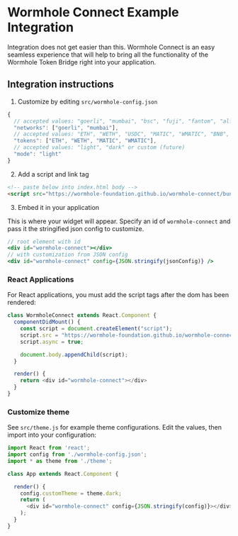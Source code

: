 # Wormhole Connect Example Integration

Integration does not get easier than this. Wormhole Connect is an easy seamless experience that will help to bring all the functionality of the Wormhole Token Bridge right into your application.

## Integration instructions

1. Customize by editing `src/wormhole-config.json`

```ts
{
  // accepted values: "goerli", "mumbai", "bsc", "fuji", "fantom", "alfajores"
  "networks": ["goerli", "mumbai"],
  // accepted values: "ETH", "WETH", "USDC", "MATIC", "WMATIC", "BNB", "WBNB", "AVAX", "WAVAX", "FTM", "WFTM", "CELO
  "tokens": ["ETH", "WETH", "MATIC", "WMATIC"],
  // accepted values: "light", "dark" or custom (future)
  "mode": "light"
}
```

2. Add a script and link tag

```html
<!-- paste below into index.html body -->
<script src="https://wormhole-foundation.github.io/wormhole-connect/bundle.html"></script>
```

3. Embed it in your application

This is where your widget will appear. Specify an id of `wormhole-connect` and pass it the stringified json config to customize.

```jsx
// root element with id
<div id="wormhole-connect"></div>
// with customization from JSON config
<div id="wormhole-connect" config={JSON.stringify(jsonConfig)} />
```

### React Applications

For React applications, you must add the script tags after the dom has been rendered:

```ts
class WormholeConnect extends React.Component {
  componentDidMount() {
    const script = document.createElement("script");
    script.src = "https://wormhole-foundation.github.io/wormhole-connect/bundle.html";
    script.async = true;

    document.body.appendChild(script);
  }

  render() {
    return <div id="wormhole-connect"></div>
  }
}
```

### Customize theme

See `src/theme.js` for example theme configurations. Edit the values, then import into your configuration:

```ts
import React from 'react';
import config from './wormhole-config.json';
import * as theme from './theme';

class App extends React.Component {

  render() {
    config.customTheme = theme.dark;
    return (
      <div id="wormhole-connect" config={JSON.stringify(config)}></div>
    );
  }
}
```
